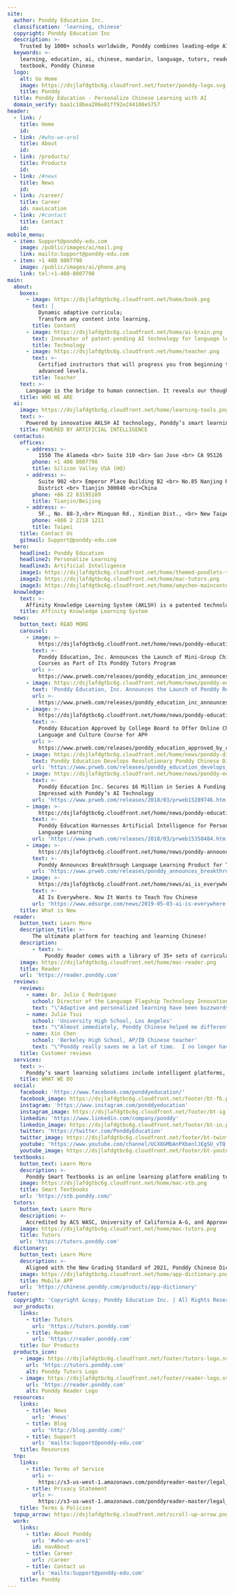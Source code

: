 ```yaml
---
site:
  author: Ponddy Education Inc.
  classification: 'learning, chinese'
  copyright: Ponddy Education Inc
  description: >-
    Trusted by 1000+ schools worldwide, Ponddy combines leading-edge AI technology with certified teachers to optimize Chinese language education.  Our AI-powered products and services make teaching more effective and learning more efficient.
  keywords: >-
    learning, education, ai, chinese, mandarin, language, tutors, reader,
    textbook, Ponddy Chinese
  logo:
    alt: Go Home
    image: https://dsjlafdgtbc6g.cloudfront.net/footer/ponddy-logo.svg
    title: Ponddy
  title: Ponddy Education - Personalize Chinese Learning with AI
  domain_verify: baa1c18bea206e01ff92e244108e5757
header:
  - link: /
    title: Home
    id:
  - link: /#who-we-are1
    title: About
    id:
  - link: /products/
    title: Products
    id:
  - link: /#news
    title: News
    id:
  - link: /career/
    title: Career
    id: navLocation
  - link: /#contact
    title: Contact
    id:
mobile_menu:
  - item: Support@ponddy-edu.com
    image: /public/images/ai/mail.png
    link: mailto:Support@ponddy-edu.com
  - item: +1 408 8007798
    image: /public/images/ai/phone.png
    link: tel:+1-408-8007798
main:
  about:
    boxes:
      - image: https://dsjlafdgtbc6g.cloudfront.net/home/book.png
        text: |
          Dynamic adaptive curricula;
          Transform any content into learning.
        title: Content
      - image: https://dsjlafdgtbc6g.cloudfront.net/home/ai-brain.png
        text: Innovator of patent-pending AI technology for language learning.
        title: Technology
      - image: https://dsjlafdgtbc6g.cloudfront.net/home/teacher.png
        text: >-
          Certified instructors that will progress you from beginning to
          advanced levels.
        title: Teacher
    text: >-
      Language is the bridge to human connection. It reveals our thoughts, dreams, and goals that unite us with others. At Ponddy, we make better collaboration possible with technology, applications, and courses for people of all age groups and backgrounds.  Ponddy® is an advanced AI smart learning brand.
    title: WHO WE ARE
  ai:
    image: https://dsjlafdgtbc6g.cloudfront.net/home/learning-tools.png
    text: >-
      Powered by innovative AKLS® AI technology, Ponddy’s smart learning solutions include intelligent platforms, tailored curricula, standard-aligned assessments, and online courses. Ponddy® Smart Learning is a new way to teach and learn languages more effectively.
    title: POWERED BY ARTIFICIAL INTELLIGENCE
  contactus:
    offices:
      - address: >-
          1550 The Alameda <br> Suite 310 <br> San Jose <br> CA 95126
        phone: +1 408 8007798
        title: Silicon Valley USA (HQ)
      - address: >-
          Suite 902 <br> Emperor Place Building B2 <br> No.85 Nanjing Rd, Heping
          District <br> Tianjin 300040 <br>China
        phone: +86 22 83195189
        title: Tianjin/Beijing
      - address: >-
          5F., No. 88-3,<br> Minquan Rd., Xindian Dist., <br> New Taipei City 231,<br> Taiwan
        phone: +886 2 2218 1211
        title: Taipei
    title: Contact Us
    gitmail: Support@ponddy-edu.com
  hero:
    headline1: Ponddy Education
    headline2: Personalize Learning
    headline3: Artificial Intelligence
    image1: https://dsjlafdgtbc6g.cloudfront.net/home/themed-pondlets-themed-pondlets-mask.png
    image2: https://dsjlafdgtbc6g.cloudfront.net/home/mac-tutors.png
    image3: https://dsjlafdgtbc6g.cloudfront.net/home/amychen-maincontent.png
  knowledge:
    text: >-
      Affinity Knowledge Learning System (AKLS®) is a patented technology that creates optimal paths for language learners. Ponddy processes and connects elements of a language to create a virtual network. The AI system references this network and uses learners data to generate personalized content and provide recommendations.
    title: Affinity Knowledge Learning System
  news:
    button_text: READ MORE
    carousel:
      - image: >-
          https://dsjlafdgtbc6g.cloudfront.net/home/news/ponddy-education-inc-announces-the-launch-of-mini.png
        text: >-
          Ponddy Education, Inc. Announces the Launch of Mini-Group Chinese
          Courses as Part of Its Ponddy Tutors Program
        url: >-
          https://www.prweb.com/releases/ponddy_education_inc_announces_the_launch_of_mini_group_chinese_courses_as_part_of_its_ponddy_tutors_program/prweb15998876.htm
      - image: https://dsjlafdgtbc6g.cloudfront.net/home/news/ponddy-education-inc-announces-the-launch.png
        text: 'Ponddy Education, Inc. Announces the Launch of Ponddy Reader'
        url: >-
          https://www.prweb.com/releases/ponddy_education_inc_announces_the_launch_of_ponddy_reader/prweb15885905.htm
      - image: >-
          https://dsjlafdgtbc6g.cloudfront.net/home/news/ponddy-education-approved-by-college-board-to-offer.png
        text: >-
          Ponddy Education Approved by College Board to Offer Online Chinese
          Language and Culture Course for AP®
        url: >-
          https://www.prweb.com/releases/ponddy_education_approved_by_college_board_to_offer_online_chinese_language_and_culture_course_for_ap/prweb15634924.htm
      - image: https://dsjlafdgtbc6g.cloudfront.net/home/news/ponddy-dictionary.png
        text: Ponddy Education Develops Revolutionary Ponddy Chinese Dictionary App
        url: 'https://www.prweb.com/releases/ponddy_education_develops_revolutionary_ponddy_chinese_dictionary_app/prweb18128315.htm'
      - image: https://dsjlafdgtbc6g.cloudfront.net/home/news/ponddy-education-inc-secures-6-million.png
        text: >-
          Ponddy Education Inc. Secures $6 Million in Series A Funding Investors
          Impressed with Ponddy’s AI Technology
        url: 'https://www.prweb.com/releases/2018/03/prweb15289746.htm'
      - image: >-
          https://dsjlafdgtbc6g.cloudfront.net/home/news/ponddy-education-harnesses-artificial-intelligence.png
        text: >-
          Ponddy Education Harnesses Artificial Intelligence for Personalized
          Language Learning
        url: 'https://www.prweb.com/releases/2018/03/prweb15358484.htm'
      - image: >-
          https://dsjlafdgtbc6g.cloudfront.net/home/news/ponddy-announces-breakthrough-language-learning[roduct-for-teenagers-with-new-leading-edge-chinese-series.jpg
        text: >-
          Ponddy Announces Breakthrough Language Learning Product for Teenagers with New Leading Edge Chinese Series
        url: 'https://www.prweb.com/releases/ponddy_announces_breakthrough_language_learning_product_for_teenagers_with_new_leading_edge_chinese_series/prweb16148481.htm'
      - image: >-
          https://dsjlafdgtbc6g.cloudfront.net/home/news/ai_is_everywhere.jpg
        text: >-
          AI Is Everywhere. Now It Wants to Teach You Chinese
        url: 'https://www.edsurge.com/news/2019-05-03-ai-is-everywhere-now-it-wants-to-teach-you-chinese'
    title: What is New
  reader:
    button_text: Learn More
    description_title: >-
        The ultimate platform for teaching and learning Chinese!
    description:
        - text: >-
            Ponddy Reader comes with a library of 35+ sets of curricula, 1000+ Smart Lessons, and an AI Engine to create your own Smart Lessons. Ponddy's AI Engine can level content according to the ACTFL, HSK, CEFR, and TOCFL proficiency guidelines. Ponddy Reader replaces traditional textbooks, helps teachers flip the classroom, and assists students with autonomous learning. 
    image: https://dsjlafdgtbc6g.cloudfront.net/home/mac-reader.png
    title: Reader
    url: 'https://reader.ponddy.com'
  reviews:
    reviews:
      - name: Dr. Julio C Rodriguez
        school: Director of the Language Flagship Technology Innovation Center
        text: "\"Adaptive and personalized learning have been buzzwords in language technologies in the last few years, but very few products in the market have been designed from the ground up to adapt and personalize language learning in the way Ponddy does. Ponddy scaffolds language learning in unique ways and makes it easy for instructors to create custom curricula in order to better meet the needs of their language learners.\"\t"
      - name: Julie Tsui
        school: 'University High School, Los Angeles'
        text: "\"Almost immediately, Ponddy Chinese helped me differentiate my teaching to reach all my students from beginning to advanced levels, while giving them the opportunity to personalize their learning in and out of the classroom. Ponddy is a flexible teaching assistant and I continue to find ways to use it to strengthen my teaching and help my students.\"\t"
      - name: Xin Chen
        school: 'Berkeley High School, AP/IB Chinese teacher'
        text: "\"Ponddy really saves me a lot of time.  I no longer have to pre-record lessons or search for authentic content as Pondlets come with native audio and in-context definitions.  The students learn on their own time and at their own pace.  They have fun doing the gamified exercises.  They come to class prepared, saving time for more meaningful group activities instead of vocabulary drilling.\"\t"
    title: Customer reviews
  services:
    text: >-
      Ponddy’s smart learning solutions include intelligent platforms, mobile applications, tailored curricula, and online courses. We provide a new way to teach and learn a language more effectively: teachers could easily fix students’ learning gaps, and learners could have personalized learning experiences, according to their own language levels, learning objectives, and backgrounds. Adopted by users from 160+ countries around the world, Ponddy® is widely recognized by international official language testing and teaching institutions.
    title: WHAT WE DO
  social:
    facebook: 'https://www.facebook.com/ponddyeducation/'
    facebook_image: https://dsjlafdgtbc6g.cloudfront.net/footer/bt-fb.png
    instagram: 'https://www.instagram.com/ponddyeducation'
    instagram_image: https://dsjlafdgtbc6g.cloudfront.net/footer/bt-ig.png
    linkedin: 'https://www.linkedin.com/company/ponddy'
    linkedin_image: https://dsjlafdgtbc6g.cloudfront.net/footer/bt-in.png
    twitter: 'https://twitter.com/PonddyEducation'
    twitter_image: https://dsjlafdgtbc6g.cloudfront.net/footer/bt-twinter.png
    youtube: 'https://www.youtube.com/channel/UCX8GMbAnPXbenlJEgSU_vTQ'
    youtube_image: https://dsjlafdgtbc6g.cloudfront.net/footer/bt-youtube.png
  textbooks:
    button_text: Learn More
    description: >-
      Ponddy Smart Textbooks is an online learning platform enabling teachers to create and customize curricula by simply selecting thematic learning modules (Pondlets) which come with text, vocabulary, grammar, language scaffolding tools and gamified exercises. Teachers and students can track progress with real-time analytics.
    image: https://dsjlafdgtbc6g.cloudfront.net/home/mac-stb.png
    title: Smart Textbooks
    url: 'https://stb.ponddy.com/'
  tutors:
    button_text: Learn More
    description: >-
      Accredited by ACS WASC, University of California A-G, and Approved by College Board, our credit-eligible and customized online courses are showing 2-3 times in effectiveness in comparison to traditional classroom teaching.  We offer fixed and personalized curricula ranging from novice to advanced level for various age groups and backgrounds.
    image: https://dsjlafdgtbc6g.cloudfront.net/home/mac-tutors.png
    title: Tutors
    url: 'https://tutors.ponddy.com'
  dictionary:
    button_text: Learn More
    description: >-
      Aligned with the New Grading Standard of 2021, Ponddy Chinese Dictionary APP comes with a dictionary, grammar books, content, and AI tools for autonomous learners.  Build with Ponddy's innovative smart learning system, users receive guidance throughout the cycle of learning, practicing, assessment, and gap fixing.
    image: https://dsjlafdgtbc6g.cloudfront.net/home/app-dictionary.png
    title: Mobile APP
    url: 'https://chinese.ponddy.com/products/app-dictionary'
footer:
  copyright: 'Copyright &copy; Ponddy Education Inc. | All Rights Reserved'
  our_products:
    links:
      - title: Tutors
        url: 'https://tutors.ponddy.com'
      - title: Reader
        url: 'https://reader.ponddy.com'
    title: Our Products
  products_icon:
    - image: https://dsjlafdgtbc6g.cloudfront.net/footer/tutors-logo.svg
      url: 'https://tutors.ponddy.com'
      alt: Ponddy Tutors Logo
    - image: https://dsjlafdgtbc6g.cloudfront.net/footer/reader-logo.svg
      url: 'https://reader.ponddy.com'
      alt: Ponddy Reader Logo
  resources:
    links:
      - title: News
        url: '#news'
      - title: Blog
        url: 'http://blog.ponddy.com/'
      - title: Support
        url: 'mailto:Support@ponddy-edu.com'
    title: Resources
  tnp:
    links:
      - title: Terms of Service
        url: >-
          https://s3-us-west-1.amazonaws.com/ponddyreader-master/legal_documents/terms.html
      - title: Privacy Statement
        url: >-
          https://s3-us-west-1.amazonaws.com/ponddyreader-master/legal_documents/privacy.html
    title: Terms & Policies
  topup_arrow: https://dsjlafdgtbc6g.cloudfront.net/scroll-up-arrow.png
  work:
    links:
      - title: About Ponddy
        url: '#who-we-are1'
        id: navAbout
      - title: Career
        url: /career
      - title: Contact us
        url: 'mailto:Support@ponddy-edu.com'
    title: Ponddy
---
```

